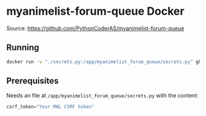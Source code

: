 # myanimelist-forum-queue Docker

Source: https://github.com/PythonCoderAS/myanimelist-forum-queue

## Running

```bash
docker run -v "./secrets.py:/app/myanimelist_forum_queue/secrets.py" ghcr.io/pythoncoderas/myanimelist-forum-queue
```

## Prerequisites

Needs an file at `/app/myanimelist_forum_queue/secrets.py` with the content:

```python
csrf_token="Your MAL CSRF token"
```
